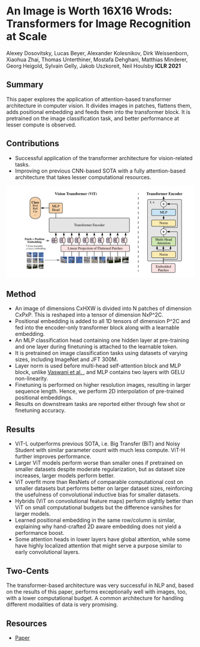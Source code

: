 # An Image is Worth 16X16 Wrods: Transformers for Image Recognition at Scale

Alexey Dosovitsky, Lucas Beyer, Alexander Kolesnikov, Dirk Weissenborn, Xiaohua Zhai, Thomas Unterthiner, Mostafa Dehghani, Matthias Minderer, Georg Heigold, Sylvain Gelly, Jakob Uszkoreit, Neil Houlsby **ICLR** **2021**

## Summary

This paper explores the application of attention-based transformer architecture in computer vision. It divides images in patches, flattens them, adds positional embedding and feeds them into the transformer block. It is pretrained on the image classification task, and better performance at lesser compute is observed.

## Contributions

- Successful application of the transformer architecture for vision-related tasks.
- Improving on previous CNN-based SOTA with a fully attention-based architecture that takes lesser computational resources.

<img src="../images/ViT_architecture.png">

## Method

- An image of dimensions CxHXW is divided into N patches of dimension CxPxP. This is reshaped into a tensor of dimension NxP^2C. 
- Positional embedding is added to all 1D tensors of dimension P^2C and fed into the encoder-only transformer block along with a learnable embedding.
- An MLP classification head containing one hidden layer at pre-training and one layer during finetuning is attached to the learnable token.
- It is pretrained on image classification tasks using datasets of varying sizes, including ImageNet and JFT 300M. 
- Layer norm is used before multi-head self-attention block and MLP block, unlike  [ Vaswani et al. ](https://arxiv.org/abs/1706.03762), and MLP contains two layers with GELU non-linearity.
- Finetuning is performed on higher resolution images, resulting in larger sequence length. Hence, we perform 2D interpolation of pre-trained positional embeddings.
- Results on downstream tasks are reported either through few shot or finetuning accuracy.

## Results

- ViT-L outperforms previous SOTA, i.e. Big Transfer (BiT) and Noisy Student with similar parameter count with much less compute. ViT-H further improves performance.
- Larger ViT models perform worse than smaller ones if pretrained on smaller datasets despite moderate regularization, but as dataset size increases, larger models perform better.
- ViT overfit more than ResNets of comparable computational cost on smaller datasets but performs better on larger dataset sizes, reinforcing the usefulness of convolutional inductive bias for smaller datasets.
- Hybrids (ViT on convolutional feature maps) perform slightly better than ViT on small computational budgets but the difference vansihes for larger models.
- Learned positional embedding in the same row/column is similar, explaining why hand-crafted 2D aware embedding does not yield a performance boost.
- Some attention heads in lower layers have global attention, while some have highly localized attention that might serve a purpose similar to early convolutional layers. 


## Two-Cents

The transformer-based architecture was very successful in NLP and, based on the results of this paper, performs exceptionally well with images, too, with a lower computational budget. A common architecture for handling different modalities of data is very promising.

## Resources
- [Paper](https://arxiv.org/abs/2010.11929)